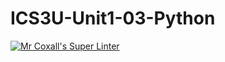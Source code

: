 # ICS3U-Unit1-03-Python

[![Mr Coxall's Super Linter](https://github.com/Emmanuel-Fofeyin/ICS3U-Unit1-03-Python/workflows/Mr%20Coxall's%20Super%20Linter/badge.svg)](https://github.com/Emmanuel-Fofeyin/ICS3U-Unit1-03-Python/actions/)
